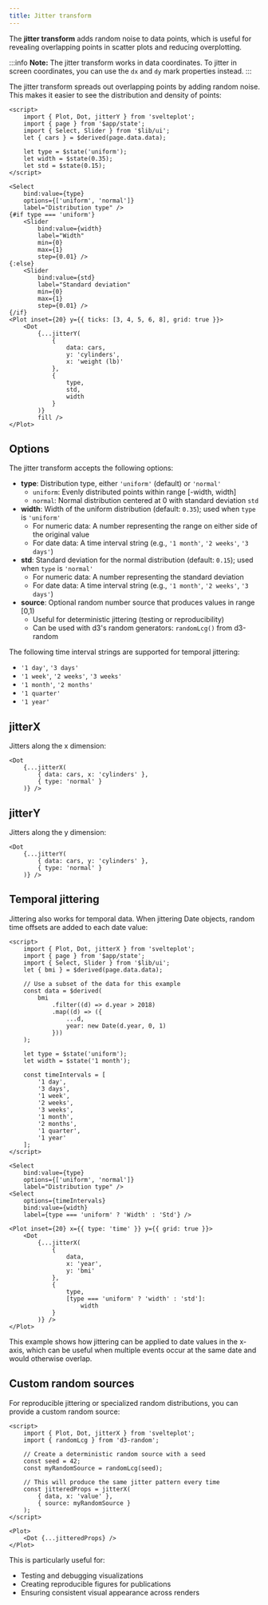 ```yaml
---
title: Jitter transform
---
```


The **jitter transform** adds random noise to data points, which is useful for revealing overlapping points in scatter plots and reducing overplotting.

:::info
**Note:** The jitter transform works in data coordinates. To jitter in screen coordinates, you can use the `dx` and `dy` mark properties instead.
:::

The jitter transform spreads out overlapping points by adding random noise. This makes it easier to see the distribution and density of points:

```svelte live
<script>
    import { Plot, Dot, jitterY } from 'svelteplot';
    import { page } from '$app/state';
    import { Select, Slider } from '$lib/ui';
    let { cars } = $derived(page.data.data);

    let type = $state('uniform');
    let width = $state(0.35);
    let std = $state(0.15);
</script>

<Select
    bind:value={type}
    options={['uniform', 'normal']}
    label="Distribution type" />
{#if type === 'uniform'}
    <Slider
        bind:value={width}
        label="Width"
        min={0}
        max={1}
        step={0.01} />
{:else}
    <Slider
        bind:value={std}
        label="Standard deviation"
        min={0}
        max={1}
        step={0.01} />
{/if}
<Plot inset={20} y={{ ticks: [3, 4, 5, 6, 8], grid: true }}>
    <Dot
        {...jitterY(
            {
                data: cars,
                y: 'cylinders',
                x: 'weight (lb)'
            },
            {
                type,
                std,
                width
            }
        )}
        fill />
</Plot>
```

## Options

The jitter transform accepts the following options:

- **type**: Distribution type, either `'uniform'` (default) or `'normal'`
    - `uniform`: Evenly distributed points within range [-width, width]
    - `normal`: Normal distribution centered at 0 with standard deviation `std`
- **width**: Width of the uniform distribution (default: `0.35`); used when `type` is `'uniform'`
    - For numeric data: A number representing the range on either side of the original value
    - For date data: A time interval string (e.g., `'1 month'`, `'2 weeks'`, `'3 days'`)
- **std**: Standard deviation for the normal distribution (default: `0.15`); used when `type` is `'normal'`
    - For numeric data: A number representing the standard deviation
    - For date data: A time interval string (e.g., `'1 month'`, `'2 weeks'`, `'3 days'`)
- **source**: Optional random number source that produces values in range [0,1)
    - Useful for deterministic jittering (testing or reproducibility)
    - Can be used with d3's random generators: `randomLcg()` from d3-random

The following time interval strings are supported for temporal jittering:

- `'1 day'`, `'3 days'`
- `'1 week'`, `'2 weeks'`, `'3 weeks'`
- `'1 month'`, `'2 months'`
- `'1 quarter'`
- `'1 year'`

## jitterX

Jitters along the x dimension:

```svelte
<Dot
    {...jitterX(
        { data: cars, x: 'cylinders' },
        { type: 'normal' }
    )} />
```

## jitterY

Jitters along the y dimension:

```svelte
<Dot
    {...jitterY(
        { data: cars, y: 'cylinders' },
        { type: 'normal' }
    )} />
```

## Temporal jittering

Jittering also works for temporal data. When jittering Date objects, random time offsets are added to each date value:

```svelte live
<script>
    import { Plot, Dot, jitterX } from 'svelteplot';
    import { page } from '$app/state';
    import { Select, Slider } from '$lib/ui';
    let { bmi } = $derived(page.data.data);

    // Use a subset of the data for this example
    const data = $derived(
        bmi
            .filter((d) => d.year > 2018)
            .map((d) => ({
                ...d,
                year: new Date(d.year, 0, 1)
            }))
    );

    let type = $state('uniform');
    let width = $state('1 month');

    const timeIntervals = [
        '1 day',
        '3 days',
        '1 week',
        '2 weeks',
        '3 weeks',
        '1 month',
        '2 months',
        '1 quarter',
        '1 year'
    ];
</script>

<Select
    bind:value={type}
    options={['uniform', 'normal']}
    label="Distribution type" />
<Select
    options={timeIntervals}
    bind:value={width}
    label={type === 'uniform' ? 'Width' : 'Std'} />

<Plot inset={20} x={{ type: 'time' }} y={{ grid: true }}>
    <Dot
        {...jitterX(
            {
                data,
                x: 'year',
                y: 'bmi'
            },
            {
                type,
                [type === 'uniform' ? 'width' : 'std']:
                    width
            }
        )} />
</Plot>
```

This example shows how jittering can be applied to date values in the x-axis, which can be useful when multiple events occur at the same date and would otherwise overlap.

## Custom random sources

For reproducible jittering or specialized random distributions, you can provide a custom random source:

```svelte
<script>
    import { Plot, Dot, jitterX } from 'svelteplot';
    import { randomLcg } from 'd3-random';

    // Create a deterministic random source with a seed
    const seed = 42;
    const myRandomSource = randomLcg(seed);

    // This will produce the same jitter pattern every time
    const jitteredProps = jitterX(
        { data, x: 'value' },
        { source: myRandomSource }
    );
</script>

<Plot>
    <Dot {...jitteredProps} />
</Plot>
```

This is particularly useful for:

- Testing and debugging visualizations
- Creating reproducible figures for publications
- Ensuring consistent visual appearance across renders
